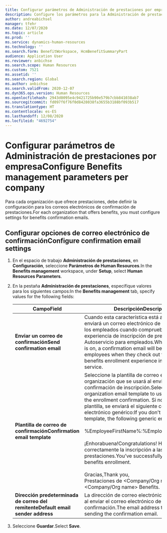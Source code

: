```yaml
---
title: Configurar parámetros de Administración de prestaciones por empresa
description: Configure los parámetros para la Administración de prestaciones por empresa en Microsoft Dynamics 365 Human Resources.
author: andreabichsel
manager: tfehr
ms.date: 12/07/2020
ms.topic: article
ms.prod: ''
ms.service: dynamics-human-resources
ms.technology: ''
ms.search.form: BenefitWorkspace, HcmBenefitSummaryPart
audience: Application User
ms.reviewer: anbichse
ms.search.scope: Human Resources
ms.custom: 7521
ms.assetid: ''
ms.search.region: Global
ms.author: anbichse
ms.search.validFrom: 2020-12-07
ms.dyn365.ops.version: Human Resources
ms.openlocfilehash: 2943d0095e4c9421725b90e579b7cbb841038ab7
ms.sourcegitcommit: fd097f6f76f0d8428038fa3655b3188bf093b517
ms.translationtype: HT
ms.contentlocale: es-ES
ms.lasthandoff: 12/08/2020
ms.locfileid: "4692754"
---
```

# <a name="configure-benefits-management-parameters-per-company"></a><span data-ttu-id="36584-103">Configurar parámetros de Administración de prestaciones por empresa</span><span class="sxs-lookup"><span data-stu-id="36584-103">Configure Benefits management parameters per company</span></span>

<span data-ttu-id="36584-104">Para cada organización que ofrece prestaciones, debe definir la configuración para los correos electrónicos de confirmación de prestaciones.</span><span class="sxs-lookup"><span data-stu-id="36584-104">For each organization that offers benefits, you must configure settings for benefits confirmation emails.</span></span>

## <a name="configure-confirmation-email-settings"></a><span data-ttu-id="36584-105">Configurar opciones de correo electrónico de confirmación</span><span class="sxs-lookup"><span data-stu-id="36584-105">Configure confirmation email settings</span></span>

1. <span data-ttu-id="36584-106">En el espacio de trabajo **Administración de prestaciones**, en **Configuración**, seleccione **Parámetros de Human Resources**.</span><span class="sxs-lookup"><span data-stu-id="36584-106">In the **Benefits management** workspace, under **Setup**, select **Human Resources Parameters**.</span></span>

2. <span data-ttu-id="36584-107">En la pestaña **Administración de prestaciones**, especifique valores para los siguientes campos:</span><span class="sxs-lookup"><span data-stu-id="36584-107">In the **Benefits management** tab, specify values for the following fields:</span></span> 

   | <span data-ttu-id="36584-108">Campo</span><span class="sxs-lookup"><span data-stu-id="36584-108">Field</span></span> | <span data-ttu-id="36584-109">Descripción</span><span class="sxs-lookup"><span data-stu-id="36584-109">Description</span></span> |
   | --- | --- |
   | <span data-ttu-id="36584-110">**Enviar un correo de confirmación**</span><span class="sxs-lookup"><span data-stu-id="36584-110">**Send confirmation email**</span></span> | <span data-ttu-id="36584-111">Cuando esta característica está activada, se enviará un correo electrónico de confirmación a los empleados cuando comprueben de la experiencia de inscripción de prestaciones en Autoservicio para empleados.</span><span class="sxs-lookup"><span data-stu-id="36584-111">When this feature is on, a confirmation email will be sent to employees when they check out from the benefits enrollment experience in Employee self-service.</span></span> |
   | <span data-ttu-id="36584-112">**Plantilla de correo de confirmación**</span><span class="sxs-lookup"><span data-stu-id="36584-112">**Confirmation email template**</span></span> | <span data-ttu-id="36584-113">Seleccione la plantilla de correo electrónico de la organización que se usará al enviar la confirmación de inscripción.</span><span class="sxs-lookup"><span data-stu-id="36584-113">Select the organization email template to use when sending the enrollment confirmation.</span></span> <span data-ttu-id="36584-114">Si no selecciona una plantilla, se enviará el siguiente correo electrónico genérico:</span><span class="sxs-lookup"><span data-stu-id="36584-114">If you don't select a template, the following generic email will be sent:</span></span><br><br><span data-ttu-id="36584-115">%EmployeeFirstName%:</span><span class="sxs-lookup"><span data-stu-id="36584-115">%EmployeeFirstName%,</span></span><br><br><span data-ttu-id="36584-116">¡Enhorabuena!</span><span class="sxs-lookup"><span data-stu-id="36584-116">Congratulations!</span></span> <span data-ttu-id="36584-117">Ha completado correctamente la inscripción a las prestaciones.</span><span class="sxs-lookup"><span data-stu-id="36584-117">You’ve successfully completed benefits enrollment.</span></span><br><br><span data-ttu-id="36584-118">Gracias,</span><span class="sxs-lookup"><span data-stu-id="36584-118">Thank you,</span></span><br><span data-ttu-id="36584-119">Prestaciones de <Company/Org name>.</span><span class="sxs-lookup"><span data-stu-id="36584-119"><Company/Org name> Benefits.</span></span> |
   | <span data-ttu-id="36584-120">**Dirección predeterminada de correo del remitente**</span><span class="sxs-lookup"><span data-stu-id="36584-120">**Default email sender address**</span></span> | <span data-ttu-id="36584-121">La dirección de correo electrónico que se usará al enviar el correo electrónico de confirmación.</span><span class="sxs-lookup"><span data-stu-id="36584-121">The email address to use when sending the confirmation email.</span></span> |

3. <span data-ttu-id="36584-122">Seleccione **Guardar**.</span><span class="sxs-lookup"><span data-stu-id="36584-122">Select **Save**.</span></span>